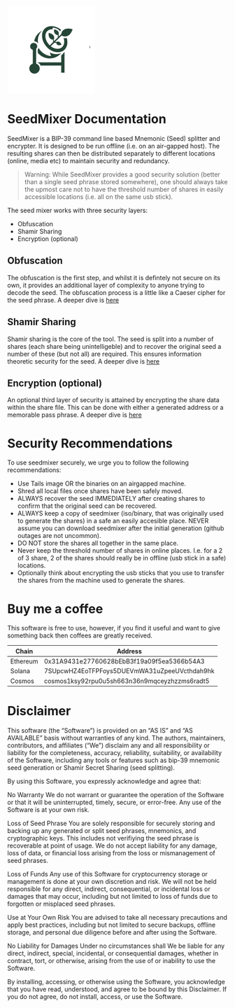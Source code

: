 ![SeedMixer Logo](./assets/Mixer-med.png)

# SeedMixer Documentation

SeedMixer is a BIP-39 command line based Mnemonic (Seed) splitter and encrypter. It is designed to be run offline (i.e. on an air-gapped host). The resulting shares can then be distributed separately to different locations (online, media etc) to maintain security and redundancy.

> Warning: While SeedMixer provides a good security solution (better than a single seed phrase stored somewhere), one should always take the upmost care not to have the threshold number of shares in easily accessible locations (i.e. all on the same usb stick).

The seed mixer works with three security layers:

- Obfuscation
- Shamir Sharing
- Encryption (optional)

## Obfuscation

The obfuscation is the first step, and whilst it is defintely not secure on its own, it provides an additional layer of complexity to anyone trying to decode the seed. The obfuscation process is a little like a Caeser cipher for the seed phrase. A deeper dive is [here](./methods/obfuscation.md)

## Shamir Sharing

Shamir sharing is the core of the tool. The seed is split into a number of shares (each share being unintelligeble) and to recover the original seed a number of these (but not all) are required. This ensures information theoretic security for the seed. A deeper dive is [here](./methods/shamir.md)

## Encryption (optional)

An optional third layer of security is attained by encrypting the share data within the share file. This can be done with either a generated address or a memorable pass phrase. A deeper dive is [here](./methods/encryption.md)

# Security Recommendations

To use seedmixer securely, we urge you to follow the following recommendations:

- Use Tails image OR the binaries on an airgapped machine.
- Shred all local files once shares have been safely moved.
- ALWAYS recover the seed IMMEDIATELY after creating shares to confirm that the original seed can be recovered.
- ALWAYS keep a copy of seedmixer (iso/binary, that was originally used to generate the shares) in a safe an easily accesible place. NEVER assume you can download seedmixer after the initial generation (github outages are not uncommon).
- DO NOT store the shares all together in the same place.
- Never keep the threshold number of shares in online places. I.e. for a 2 of 3 share, 2 of the shares should really be in offline (usb stick in a safe) locations.
- Optionally think about encrypting the usb sticks that you use to transfer the shares from the machine used to generate the shares.

# Buy me a coffee

This software is free to use, however, if you find it useful and want to give something back then coffees are greatly received.

| Chain    | Address                                       |
| -------- | --------------------------------------------- |
| Ethereum | 0x31A9431e27760628bEbB3f19a09f5ea5366b54A3    |
| Solana   | 7SUpcwHZ4EoTFPFoys5DUEVmWA31uZpeeUVcthdah9hk  |
| Cosmos   | cosmos1ksy92rpu0u5sh663n36n9mqceyzhzzms6radt5 |

# Disclaimer

This software (the “Software”) is provided on an “AS IS” and “AS AVAILABLE” basis without warranties of any kind. The authors, maintainers, contributors, and affiliates (“We”) disclaim any and all responsibility or liability for the completeness, accuracy, reliability, suitability, or availability of the Software, including any tools or features such as bip-39 mnemonic seed generation or Shamir Secret Sharing (seed splitting).

By using this Software, you expressly acknowledge and agree that:

No Warranty
We do not warrant or guarantee the operation of the Software or that it will be uninterrupted, timely, secure, or error-free. Any use of the Software is at your own risk.

Loss of Seed Phrase
You are solely responsible for securely storing and backing up any generated or split seed phrases, mnemonics, and cryptographic keys. This includes not verifiying the seed phrase is recoverable at point of usage. We do not accept liability for any damage, loss of data, or financial loss arising from the loss or mismanagement of seed phrases.

Loss of Funds
Any use of this Software for cryptocurrency storage or management is done at your own discretion and risk. We will not be held responsible for any direct, indirect, consequential, or incidental loss or damages that may occur, including but not limited to loss of funds due to forgotten or misplaced seed phrases.

Use at Your Own Risk
You are advised to take all necessary precautions and apply best practices, including but not limited to secure backups, offline storage, and personal due diligence before and after using the Software.

No Liability for Damages
Under no circumstances shall We be liable for any direct, indirect, special, incidental, or consequential damages, whether in contract, tort, or otherwise, arising from the use of or inability to use the Software.

By installing, accessing, or otherwise using the Software, you acknowledge that you have read, understood, and agree to be bound by this Disclaimer. If you do not agree, do not install, access, or use the Software.
